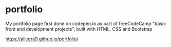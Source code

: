 # portfolio
My portfolio page first done on codepen.io as part of freeCodeCamp "basic front end development projects", built with HTML, CSS and Bootstrap

https://allegra9.github.io/portfolio/
